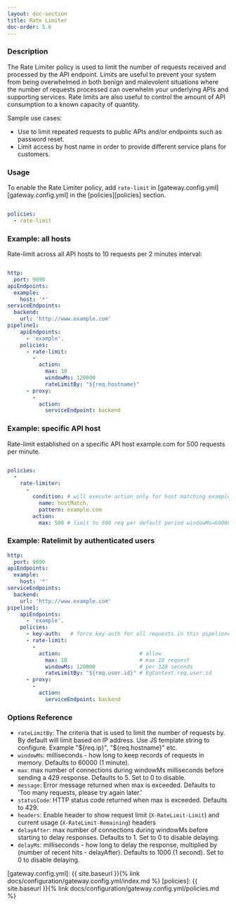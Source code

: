 ```yaml
---
layout: doc-section
title: Rate Limiter
doc-order: 5.6
---
```


### Description

The Rate Limiter policy is used to limit the number of requests received and processed by the API endpoint. Limits are useful to prevent your system from being overwhelmed in both benign and malevolent situations where the number of requests processed can overwhelm your underlying APIs and supporting services. Rate limits are also useful to control the amount of API consumption to a known capacity of quantity.

Sample use cases:

- Use to limit repeated requests to public APIs and/or endpoints such as password reset.
- Limit access by host name in order to provide different service plans for customers.

### Usage

To enable the Rate Limiter policy, add `rate-limit` in [gateway.config.yml][gateway.config.yml] in the [policies][policies] section.

```yaml

policies:
  - rate-limit

```

### Example: all hosts

Rate-limit across all API hosts to 10 requests per 2 minutes interval:

```yaml

http:
  port: 9090
apiEndpoints:
  example:
    host: '*'
serviceEndpoints:
  backend:
    url: 'http://www.example.com'
pipeline1:
    apiEndpoints:
      - 'example',
    policies:
      - rate-limit:
        -
          action:
            max: 10
            windowMs: 120000
            rateLimitBy: "${req.hostname}"
      - proxy:
        -
          action:
            serviceEndpoint: backend

```

### Example: specific API host

Rate-limit established on a specific API host example.com for 500 requests per minute.

```yaml

policies:
  -
    rate-limiter:
      -
        condition: # will execute action only for host matching example.com
          name: hostMatch,
          pattern: example.com
        action:
          max: 500 # limit to 500 req per default period windowMs=60000 (1 minute)

```


### Example: Ratelimit by authenticated users

```yml
http:
  port: 9090
apiEndpoints:
  example:
    host: '*'
serviceEndpoints:
  backend:
    url: 'http://www.example.com'
pipeline1:
    apiEndpoints:
      - 'example',
    policies:
      - key-auth:   # force key-auth for all requests in this pipeliene
      - rate-limit:
        -
          action:                         # allow
            max: 10                       # max 10 request
            windowMs: 120000              # per 120 seconds
            rateLimitBy: "${req.user.id}" # EgContext.req.user.id
      - proxy:
        -
          action:
            serviceEndpoint: backend
```

### Options Reference

* `rateLimitBy`: The criteria that is used to limit the number of requests by. By default will limit based on IP address. Use JS template string to configure. Example "${req.ip}", "${req.hostname}" etc.
* `windowMs`: milliseconds - how long to keep records of requests in memory. Defaults to 60000 (1 minute).
* `max`: max number of connections during windowMs milliseconds before sending a 429 response. Defaults to 5. Set to 0 to disable.
* `message`: Error message returned when max is exceeded. Defaults to 'Too many requests, please try again later.'
* `statusCode`: HTTP status code returned when max is exceeded. Defaults to 429.
* `headers`: Enable header to show request limit (`X-RateLimit-Limit`) and current usage (`X-RateLimit-Remaining`) headers
* `delayAfter`: max number of connections during windowMs before starting to delay responses. Defaults to 1. Set to 0 to disable delaying.
* `delayMs`: milliseconds - how long to delay the response, multiplied by (number of recent hits - delayAfter). Defaults to 1000 (1 second). Set to 0 to disable delaying.

[gateway.config.yml]: {{ site.baseurl }}{% link docs/configuration/gateway.config.yml/index.md %}
[policies]: {{ site.baseurl }}{% link docs/configuration/gateway.config.yml/policies.md %}
